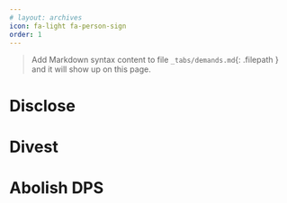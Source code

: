 ```yaml
---
# layout: archives
icon: fa-light fa-person-sign
order: 1
---
```

> Add Markdown syntax content to file `_tabs/demands.md`{: .filepath } and it will show up on this page.
# Disclose
# Divest
# Abolish DPS
